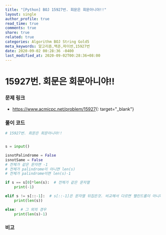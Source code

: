 ```yaml
---
title: "[Python] BOJ 15927번. 회문은 회문아니야!!"
layout: single
author_profile: true
read_time: true
comments: true
share: true
related: true
categories: Algorithm BOJ String Gold5
meta_keywords: 알고리즘,백준,파이썬,15927번
date: 2020-09-02 00:28:36 -0400
last_modified_at: 2020-09-02T00:28:36+08:00
---
```


# 15927번. 회문은 회문아니야!!

### 문제 링크
- <https://www.acmicpc.net/problem/15927>{: target="\_blank"}

### 풀이 코드

```python
# 15927번. 회문은 회문아니야!!


s = input()

isnotPalindrome = False
isnotSame = False
# 전체가 같은 문자면 -1
# 전체가 palindrome이 아니면 len(s)
# 전체가 palindrome이면 len(s)-1

if s == s[0]*len(s):  # 전체가 같은 문자열
    print(-1)

elif s != s[::-1]:  # s[::-1]은 문자열 뒤집은것. 비교해서 다르면 팰린드롬이 아니다
    print(len(s))

else:  # 그 외의 경우
    print(len(s)-1)
```

### 비고